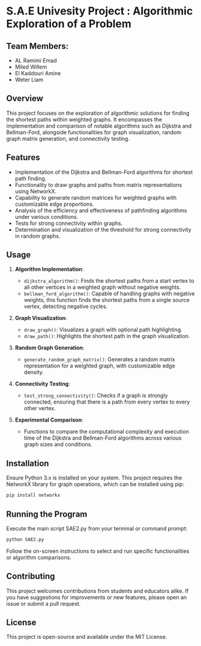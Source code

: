 # S.A.E Univesity Project : Algorithmic Exploration of a Problem

## Team Members:
- AL Ramimi Emad
- Miled Willem
- El Kaddouri Amine
- Weter Liam

## Overview
This project focuses on the exploration of algorithmic solutions for finding the shortest paths within weighted graphs. It encompasses the implementation and comparison of notable algorithms such as Dijkstra and Bellman-Ford, alongside functionalities for graph visualization, random graph matrix generation, and connectivity testing.

## Features
- Implementation of the Dijkstra and Bellman-Ford algorithms for shortest path finding.
- Functionality to draw graphs and paths from matrix representations using NetworkX.
- Capability to generate random matrices for weighted graphs with customizable edge proportions.
- Analysis of the efficiency and effectiveness of pathfinding algorithms under various conditions.
- Tests for strong connectivity within graphs.
- Determination and visualization of the threshold for strong connectivity in random graphs.

## Usage
1. **Algorithm Implementation**:
   - `dijkstra_algorithm()`: Finds the shortest paths from a start vertex to all other vertices in a weighted graph without negative weights.
   - `bellman_ford_algorithm()`: Capable of handling graphs with negative weights, this function finds the shortest paths from a single source vertex, detecting negative cycles.

2. **Graph Visualization**:
   - `draw_graph()`: Visualizes a graph with optional path highlighting.
   - `draw_path()`: Highlights the shortest path in the graph visualization.

3. **Random Graph Generation**:
   - `generate_random_graph_matrix()`: Generates a random matrix representation for a weighted graph, with customizable edge density.

4. **Connectivity Testing**:
   - `test_strong_connectivity()`: Checks if a graph is strongly connected, ensuring that there is a path from every vertex to every other vertex.

5. **Experimental Comparison**:
   - Functions to compare the computational complexity and execution time of the Dijkstra and Bellman-Ford algorithms across various graph sizes and conditions.

## Installation
Ensure Python 3.x is installed on your system. This project requires the NetworkX library for graph operations, which can be installed using pip:
```bash
pip install networkx
```
## Running the Program
Execute the main script SAE2.py from your terminal or command prompt:

```bash
python SAE2.py
```
Follow the on-screen instructions to select and run specific functionalities or algorithm comparisons.

## Contributing
This project welcomes contributions from students and educators alike. If you have suggestions for improvements or new features, please open an issue or submit a pull request.

## License
This project is open-source and available under the MIT License.
